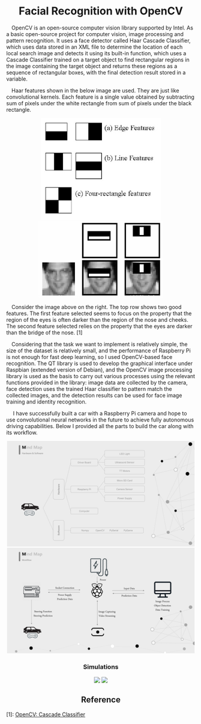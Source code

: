 <h1 align="center">Facial Recognition with OpenCV</h1>

&emsp;OpenCV is an open-source computer vision library supported by Intel. As a basic open-source project for computer vision, image processing and pattern recognition. It uses a face detector called Haar Cascade Classifier, which uses data stored in an XML file to determine the location of each local search image and detects it using its built-in function, which uses a Cascade Classifier trained on a target object to find rectangular regions in the image containing the target object and returns these regions as a sequence of rectangular boxes, with the final detection result stored in a variable.

&emsp;Haar features shown in the below image are used. They are just like convolutional kernels. Each feature is a single value obtained by subtracting sum of pixels under the white rectangle from sum of pixels under the black rectangle. 

<p align="center"><img src="lib/Haar_features.png"/> <img src="lib/Ex.1.png"/></p>

&emsp;Consider the image above on the right. The top row shows two good features. The first feature selected seems to focus on the property that the region of the eyes is often darker than the region of the nose and cheeks. The second feature selected relies on the property that the eyes are darker than the bridge of the nose. [1]

&emsp;Considering that the task we want to implement is relatively simple, the size of the dataset is relatively small, and the performance of Raspberry Pi is not enough for fast deep learning, so I used OpenCV-based face recognition. The QT library is used to develop the graphical interface under Raspbian (extended version of Debian), and the OpenCV image processing library is used as the basis to carry out various processes using the relevant functions provided in the library: image data are collected by the camera, face detection uses the trained Haar classifier to pattern match the collected images, and the detection results can be used for face image training and identity recognition.

&emsp; I have successfully built a car with a Raspberry Pi camera and hope to use convolutional neural networks in the future to achieve fully autonomous driving capabilities. Below I provided all the parts to build the car along with its workflow. 

<p align="center"><img src="lib/Parts.png" width=500px/> <img src="lib/Workflow.png" width=500px/></p>

<h3 align="center">Simulations</h3>

<p align="center"><img src="lib/sim1.gif" width=500px/> <img src="lib/sim2.gif" width=500px/></p>



<h2 align="center">Reference</h2>

[1]: [OpenCV: Cascade Classifier](https://docs.opencv.org/3.4/db/d28/tutorial_cascade_classifier.html)
